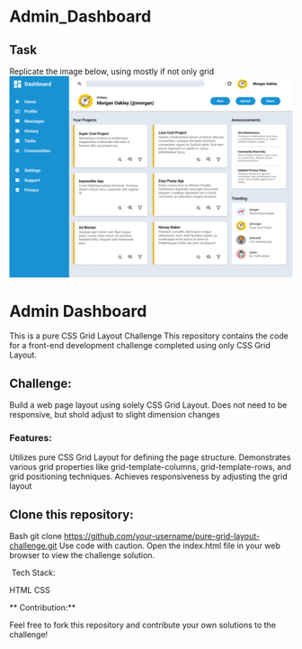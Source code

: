 # Admin_Dashboard
## Task
Replicate the image below, using mostly if not only grid
![image to create](./assets/dashboard-project.png)
# Admin Dashboard
This is a pure CSS Grid Layout Challenge
This repository contains the code for a front-end development challenge completed using only CSS Grid Layout.

## Challenge:

Build a web page layout using solely CSS Grid Layout. Does not need to be responsive, but shold adjust to slight dimension changes

### Features:

Utilizes pure CSS Grid Layout for defining the page structure.
Demonstrates various grid properties like grid-template-columns, grid-template-rows, and grid positioning techniques.
Achieves responsiveness by adjusting the grid layout


## Clone this repository:

Bash
git clone https://github.com/your-username/pure-grid-layout-challenge.git
Use code with caution.
Open the index.html file in your web browser to view the challenge solution.

️ Tech Stack:

HTML
CSS


** Contribution:**

Feel free to fork this repository and contribute your own solutions to the challenge!